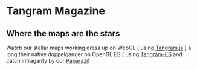 # Tangram Magazine
## Where the maps are the stars

Watch our stellar maps working dress up on WebGL ( using [Tangram.js](https://github.com/tangrams/tangram) ) a long their native doppelganger on OpenGL ES ( using [Tangram-ES](https://github.com/tangrams/tangram-es) and catch infraganty by our [Paparazi](https://github.com/tangrams/paparazzi))